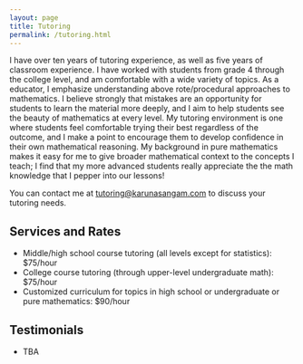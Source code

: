```yaml
---
layout: page
title: Tutoring
permalink: /tutoring.html
---
```


I have over ten years of tutoring experience, as well as five years of classroom experience. I have worked with students from grade 4 through the college level, and am comfortable with a wide variety of topics. As a educator, I emphasize understanding above rote/procedural approaches to mathematics. I believe strongly that mistakes are an opportunity for students to learn the material more deeply, and I aim to help students see the beauty of mathematics at every level. My tutoring environment is one where students feel comfortable trying their best regardless of the outcome, and I make a point to encourage them to develop confidence in their own mathematical reasoning. My background in pure mathematics makes it easy for me to give broader mathematical context to the concepts I teach; I find that my more advanced students really appreciate the the math knowledge that I pepper into our lessons!

You can contact me at [tutoring@karunasangam.com](mailto:tutoring@karunasangam.com) to discuss your tutoring needs.

## Services and Rates
<ul>
	<li>
		Middle/high school course tutoring (all levels except for statistics): $75/hour
	</li>
	<li>
		College course tutoring (through upper-level undergraduate math): $75/hour
	</li>
	<li>
		Customized curriculum for topics in high school or undergraduate or pure mathematics: $90/hour
	</li>
</ul>


## Testimonials
<ul>
	<li>
		TBA
	</li>
</ul>

